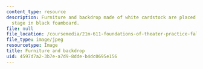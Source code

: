 ```yaml
---
content_type: resource
description: Furniture and backdrop made of white cardstock are placed on a miniature
  stage in black foamboard.
file: null
file_location: /coursemedia/21m-611-foundations-of-theater-practice-fall-2009/4597d7a23b7ea7d98ddeb4dc0695e156_IMG_0567.jpg
file_type: image/jpeg
resourcetype: Image
title: Furniture and backdrop
uid: 4597d7a2-3b7e-a7d9-8dde-b4dc0695e156
---
```

